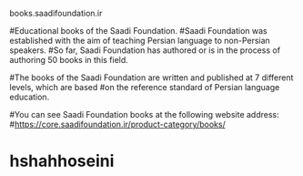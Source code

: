 
books.saadifoundation.ir

#Educational books of the Saadi Foundation.
#Saadi Foundation was established with the aim of teaching Persian language to non-Persian speakers. #So far, Saadi Foundation has authored or is in the process of authoring 50 books in this field.

#The books of the Saadi Foundation are written and published at 7 different levels, which are based #on the reference standard of Persian language education.

 #You can see Saadi Foundation books at the following website address:
#https://core.saadifoundation.ir/product-category/books/

# hshahhoseini
